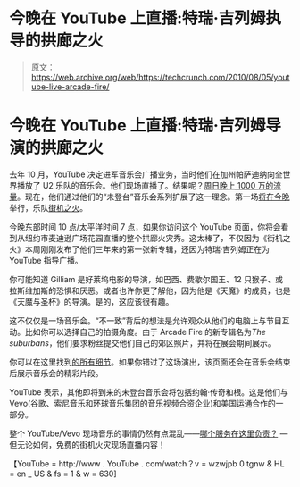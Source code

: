 # 今晚在 YouTube 上直播:特瑞·吉列姆执导的拱廊之火

> 原文：<https://web.archive.org/web/https://techcrunch.com/2010/08/05/youtube-live-arcade-fire/>

# 今晚在 YouTube 上直播:特瑞·吉列姆导演的拱廊之火

去年 10 月，YouTube 决定进军音乐会广播业务，当时他们在加州帕萨迪纳向全世界播放了 U2 乐队的音乐会。他们现场直播了。结果呢？[周日晚上 1000 万的流量](https://web.archive.org/web/20221208232225/https://beta.techcrunch.com/2009/10/29/with-not-without-u2-youtube-saw-10-million-streams-sunday-night/)。现在，他们通过他们的“未登台”音乐会系列扩展了这一理念。第一场[将在今晚](https://web.archive.org/web/20221208232225/http://youtube-global.blogspot.com/2010/08/join-arcade-fire-live-from-madison.html?utm_source=feedburner&utm_medium=feed&utm_campaign=Feed:+youtube/PKJx+(YouTube+Blog))举行，乐队[街机之火](https://web.archive.org/web/20221208232225/http://www.arcadefire.com/)。

今晚东部时间 10 点/太平洋时间 7 点，如果你访问这个 YouTube 页面，你将会看到从纽约市麦迪逊广场花园直播的整个拱廊火灾秀。这太棒了，不仅因为《街机之火》本周刚刚发布了他们三年来的第一张新专辑，还因为特瑞·吉列姆正在为 YouTube 指导广播。

你可能知道 Gilliam 是好莱坞电影的导演，如巴西、费歇尔国王、12 只猴子、或拉斯维加斯的恐惧和厌恶。或者也许你更了解他，因为他是《天魔》的成员，也是《天魔与圣杯》的导演。是的，这应该很有趣。

这不仅仅是一场音乐会。“不一致”背后的想法是允许观众从他们的电脑上与节目互动。比如你可以选择自己的拍摄角度。由于 Arcade Fire 的新专辑名为*The suburbans*，他们要求粉丝提交他们自己的郊区照片，并将在展会期间展示。

你可以在这里找到[的所有细节](https://web.archive.org/web/20221208232225/http://www.youtube.com/user/ArcadeFireVEVO)。如果你错过了这场演出，该页面还会在音乐会结束后展示音乐会的精彩片段。

YouTube 表示，其他即将到来的未登台音乐会将包括约翰·传奇和根。这是他们与 Vevo(谷歌、索尼音乐和环球音乐集团的音乐视频合资企业)和美国运通合作的一部分。

整个 YouTube/Vevo 现场音乐的事情仍然有点混乱——[哪个服务在这里负责？](https://web.archive.org/web/20221208232225/https://beta.techcrunch.com/2010/05/12/youtube-vevo-team-to-stream-the-national-concert-more-events-in-the-works/) —但无论如何，免费的街机火灾现场直播内容！

【YouTube = http://www . YouTube . com/watch？v = wzwjpb 0 tgnw & HL = en _ US & fs = 1 & w = 630]